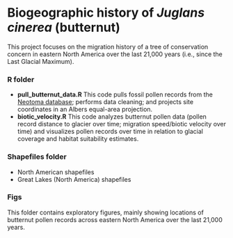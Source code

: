 # Biogeographic history of *Juglans cinerea* (butternut)
This project focuses on the migration history of a tree of conservation concern in eastern North America over the last 21,000 years (i.e., since the Last Glacial Maximum). 

### R folder
- **pull_butternut_data.R**
This code pulls fossil pollen records from the [Neotoma database](https://www.neotomadb.org/); performs data cleaning; and projects site coordinates in an Albers equal-area projection.
- **biotic_velocity.R** 
This code analyzes butternut pollen data (pollen record distance to glacier over time; migration speed/biotic velocity over time) and visualizes pollen records over time in relation to glacial coverage and habitat suitability estimates. 

### Shapefiles folder
- North American shapefiles
- Great Lakes (North America) shapefiles

### Figs
This folder contains exploratory figures, mainly showing locations of butternut pollen records across eastern North America over the last 21,000 years.
